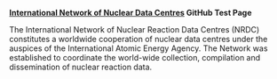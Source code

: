 <b><a href="https://nds.iaea.org/nrdc/">International Network of Nuclear Data Centres</a> GitHub Test Page</b>
<p>
The International Network of Nuclear Reaction Data Centres (NRDC) constitutes a worldwide cooperation of nuclear data centres under the auspices of the International Atomic Energy Agency. The Network was established to coordinate the world-wide collection, compilation and dissemination of nuclear reaction data.
</p>
